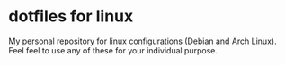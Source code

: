 # dotfiles for linux

My personal repository for linux configurations (Debian and Arch Linux). Feel feel to use any of these for your individual purpose.
